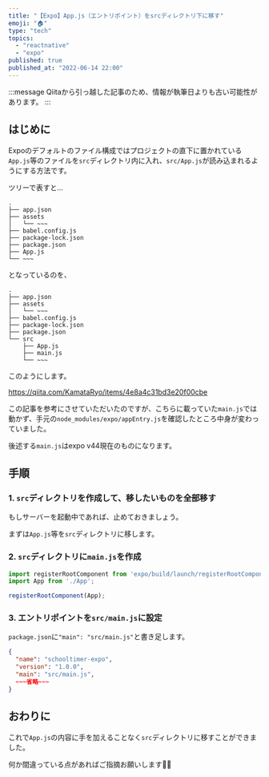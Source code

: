 ```yaml
---
title: "【Expo】App.js（エントリポイント）をsrcディレクトリ下に移す"
emoji: "🏠"
type: "tech"
topics:
  - "reactnative"
  - "expo"
published: true
published_at: "2022-06-14 22:00"
---
```


:::message
Qiitaから引っ越した記事のため、情報が執筆日よりも古い可能性があります。
:::

## はじめに

Expoのデフォルトのファイル構成ではプロジェクトの直下に置かれている`App.js`等のファイルを`src`ディレクトリ内に入れ、`src/App.js`が読み込まれるようにする方法です。

ツリーで表すと…

```
.
├── app.json
├── assets
│   └── ~~~
├── babel.config.js
├── package-lock.json
├── package.json
├── App.js
└── ~~~
```

となっているのを、

```
.
├── app.json
├── assets
│   └── ~~~
├── babel.config.js
├── package-lock.json
├── package.json
└── src
    ├── App.js
    ├── main.js
    └── ~~~
```

このようにします。

https://qiita.com/KamataRyo/items/4e8a4c31bd3e20f00cbe

この記事を参考にさせていただいたのですが、こちらに載っていた`main.js`では動かず、手元の`node_modules/expo/appEntry.js`を確認したところ中身が変わっていました。

後述する`main.js`はexpo v44現在のものになります。

## 手順

### 1. `src`ディレクトリを作成して、移したいものを全部移す

もしサーバーを起動中であれば、止めておきましょう。

まずは`App.js`等を`src`ディレクトリに移します。


### 2. `src`ディレクトリに`main.js`を作成


```javascript:main.js
import registerRootComponent from 'expo/build/launch/registerRootComponent';
import App from './App';

registerRootComponent(App);
```

### 3. エントリポイントを`src/main.js`に設定

`package.json`に`"main": "src/main.js"`と書き足します。

```json
{
  "name": "schooltimer-expo",
  "version": "1.0.0",
  "main": "src/main.js",
  ~~~省略~~~
}
```

## おわりに

これで`App.js`の内容に手を加えることなく`src`ディレクトリに移すことができました。

何か間違っている点があればご指摘お願いします🙇‍♂️